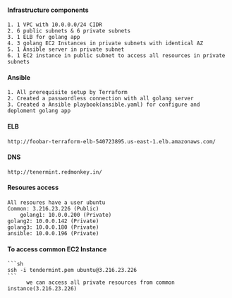 #### Infrastructure components
	1. 1 VPC with 10.0.0.0/24 CIDR
	2. 6 public subnets & 6 private subnets
	3. 1 ELB for golang app
	4. 3 golang EC2 Instances in private subnets with identical AZ
	5. 1 Ansible server in private subnet
	6. 1 EC2 instance in public subnet to access all resources in private subnets 
	
#### Ansible
	1. All prerequisite setup by Terraform
	2. Created a passwordless connection with all golang server
	3. Created a Ansible playbook(ansible.yaml) for configure and deploment golang app
#### ELB 
	http://foobar-terraform-elb-540723895.us-east-1.elb.amazonaws.com/

#### DNS
	http://tenermint.redmonkey.in/

#### Resoures access 
	All resoures have a user ubuntu
	Common: 3.216.23.226 (Public)
        golang1: 10.0.0.200 (Private)
	golang2: 10.0.0.142 (Private)
	golang3: 10.0.0.180 (Private)
	ansible: 10.0.0.196 (Private)
	
#### To access common EC2 Instance 
	```sh
 	ssh -i tendermint.pem ubuntu@3.216.23.226
	```
          we can access all private resources from common instance(3.216.23.226)
 
          	 
